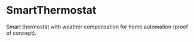 # SmartThermostat
Smart thermostat with weather compensation for home automation (proof of concept).
